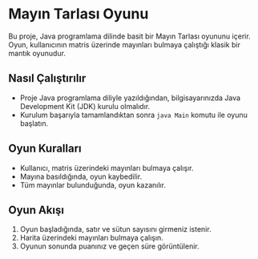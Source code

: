 # Mayın Tarlası Oyunu 

Bu proje, Java programlama dilinde basit bir Mayın Tarlası oyununu içerir. Oyun, kullanıcının matris üzerinde mayınları bulmaya çalıştığı klasik bir mantık oyunudur.

 ## Nasıl Çalıştırılır 
- Proje Java programlama diliyle yazıldığından, bilgisayarınızda Java Development Kit (JDK) kurulu olmalıdır.
- Kurulum başarıyla tamamlandıktan sonra `java Main` komutu ile oyunu başlatın. 

## Oyun Kuralları 
- Kullanıcı, matris üzerindeki mayınları bulmaya çalışır. 
- Mayına basıldığında, oyun kaybedilir. 
- Tüm mayınlar bulunduğunda, oyun kazanılır. 

## Oyun Akışı 
1. Oyun başladığında, satır ve sütun sayısını girmeniz istenir. 
2. Harita üzerindeki mayınları bulmaya çalışın. 
3. Oyunun sonunda puanınız ve geçen süre görüntülenir. 




